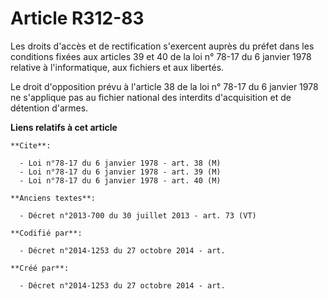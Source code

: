 # Article R312-83

Les droits d'accès et de rectification s'exercent auprès du préfet dans les conditions fixées aux articles 39 et 40 de la loi
n° 78-17 du 6 janvier 1978 relative à l'informatique, aux fichiers et aux libertés.

Le droit d'opposition prévu à l'article 38 de la loi n° 78-17 du 6 janvier 1978 ne s'applique pas au fichier national des
interdits d'acquisition et de détention d'armes.

**Liens relatifs à cet article**

	**Cite**:

	  - Loi n°78-17 du 6 janvier 1978 - art. 38 (M)
	  - Loi n°78-17 du 6 janvier 1978 - art. 39 (M)
	  - Loi n°78-17 du 6 janvier 1978 - art. 40 (M)

	**Anciens textes**:

	  - Décret n°2013-700 du 30 juillet 2013 - art. 73 (VT)

	**Codifié par**:

	  - Décret n°2014-1253 du 27 octobre 2014 - art.

	**Créé par**:

	  - Décret n°2014-1253 du 27 octobre 2014 - art.
